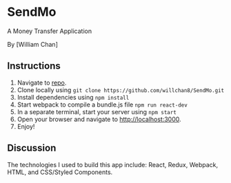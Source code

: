 # SendMo
A Money Transfer Application

By [William Chan]

## Instructions

1. Navigate to [repo](https://github.com/willchan8/SendMo.git).
2. Clone locally using `git clone https://github.com/willchan8/SendMo.git`
3. Install dependencies using `npm install`
4. Start webpack to compile a bundle.js file `npm run react-dev`
5. In a separate terminal, start your server using `npm start`
6. Open your browser and navigate to [http://localhost:3000](http://localhost:3000).
7. Enjoy!

## Discussion

The technologies I used to build this app include: React, Redux, Webpack, HTML, and CSS/Styled Components.